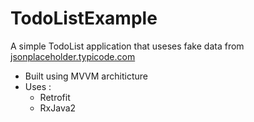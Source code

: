 # TodoListExample

A simple TodoList application that useses fake data from [jsonplaceholder.typicode.com](jsonplaceholder.typicode.com/todos)

* Built using MVVM architicture 
* Uses :
  * Retrofit
  * RxJava2 
